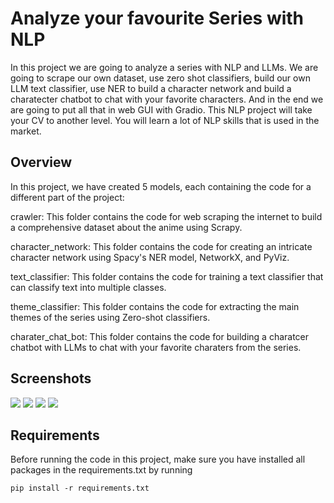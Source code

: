 # Analyze your favourite Series with NLP
In this project we are going to analyze a series with NLP and LLMs. We are going to scrape our own dataset, use zero shot classifiers, build our own LLM text classifier, use NER to build a character network and build a charatecter chatbot to chat with your favorite characters. And in the end we are going to put all that in web GUI with Gradio. This NLP project will take your CV to another level. You will learn a lot of NLP skills that is used in the market.

## Overview
In this project, we have created 5 models, each containing the code for a different part of the project:

crawler: This folder contains the code for web scraping the internet to build a comprehensive dataset about the anime using Scrapy.

character_network: This folder contains the code for creating an intricate character network using Spacy's NER model, NetworkX, and PyViz.

text_classifier: This folder contains the code for training a text classifier that can classify text into multiple classes.

theme_classifier: This folder contains the code for extracting the main themes of the series using Zero-shot classifiers.

charater_chat_bot: This folder contains the code for building a charatcer chatbot with LLMs to chat with your favorite charaters from the series.

## Screenshots
<img src="https://github.com/user-attachments/assets/964bf66c-309e-45ed-8c7e-6d56b3dd1717">
<img src="https://github.com/user-attachments/assets/dc0520ae-791f-4a37-9ca7-461307da32ca">
<img src="https://github.com/user-attachments/assets/cdafc466-a6bd-4cc9-9b2c-ba910e078c7b">
<img src="https://github.com/user-attachments/assets/c70c1625-b745-4560-974d-7109064a3364">

## Requirements
Before running the code in this project, make sure you have installed all packages in the requirements.txt by running

    pip install -r requirements.txt
